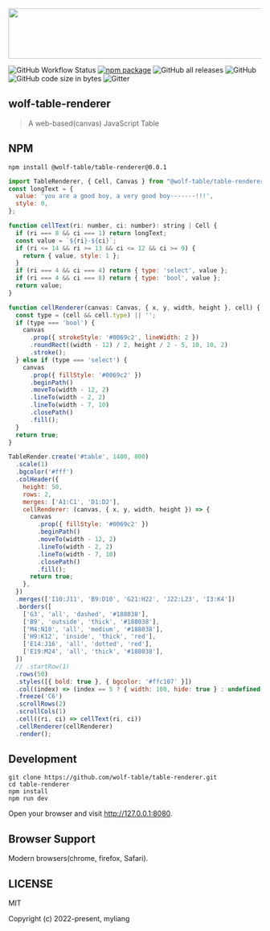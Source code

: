 <div align="center">
  <a href="https://github.com/wolf-table/table-renderer">
    <img src="https://raw.githubusercontent.com/wolf-table/table-renderer/main/logo.svg" height="100px" width="700"/>
  </a>
</div>

![GitHub Workflow Status](https://img.shields.io/github/actions/workflow/status/wolf-table/table-render/npm-publish-github-packages.yml)
[![npm package](https://img.shields.io/npm/v/@wolf-table/table-renderer.svg)](https://www.npmjs.org/package/@wolf-table/table-renderer)
![GitHub all releases](https://img.shields.io/github/downloads/wolf-table/table-renderer/total)
![GitHub](https://img.shields.io/github/license/wolf-table/table-renderer)
![GitHub code size in bytes](https://img.shields.io/github/languages/code-size/wolf-table/table-renderer)
![Gitter](https://img.shields.io/gitter/room/wolf-table/table-renderer)

## wolf-table-renderer
> A web-based(canvas) JavaScript Table

## NPM
```shell
npm install @wolf-table/table-renderer@0.0.1
```
```javascript
import TableRenderer, { Cell, Canvas } from "@wolf-table/table-renderer";
const longText = {
  value: 'you are a good boy, a very good boy-------!!!',
  style: 0,
};

function cellText(ri: number, ci: number): string | Cell {
  if (ri === 8 && ci === 1) return longText;
  const value = `${ri}-${ci}`;
  if (ri <= 14 && ri >= 13 && ci <= 12 && ci >= 9) {
    return { value, style: 1 };
  }
  if (ri === 4 && ci === 4) return { type: 'select', value };
  if (ri === 4 && ci === 8) return { type: 'bool', value };
  return value;
}

function cellRenderer(canvas: Canvas, { x, y, width, height }, cell) {
  const type = (cell && cell.type) || '';
  if (type === 'bool') {
    canvas
      .prop({ strokeStyle: '#0069c2', lineWidth: 2 })
      .roundRect((width - 12) / 2, height / 2 - 5, 10, 10, 2)
      .stroke();
  } else if (type === 'select') {
    canvas
      .prop({ fillStyle: '#0069c2' })
      .beginPath()
      .moveTo(width - 12, 2)
      .lineTo(width - 2, 2)
      .lineTo(width - 7, 10)
      .closePath()
      .fill();
  }
  return true;
}

TableRender.create('#table', 1400, 800)
  .scale(1)
  .bgcolor('#fff')
  .colHeader({
    height: 50,
    rows: 2,
    merges: ['A1:C1', 'D1:D2'],
    cellRenderer: (canvas, { x, y, width, height }) => {
      canvas
        .prop({ fillStyle: '#0069c2' })
        .beginPath()
        .moveTo(width - 12, 2)
        .lineTo(width - 2, 2)
        .lineTo(width - 7, 10)
        .closePath()
        .fill();
      return true;
    },
  })
  .merges(['I10:J11', 'B9:D10', 'G21:H22', 'J22:L23', 'I3:K4'])
  .borders([
    ['G3', 'all', 'dashed', '#188038'],
    ['B9', 'outside', 'thick', '#188038'],
    ['M4:N10', 'all', 'medium', '#188038'],
    ['H9:K12', 'inside', 'thick', 'red'],
    ['E14:J16', 'all', 'dotted', 'red'],
    ['E19:M24', 'all', 'thick', '#188038'],
  ])
  // .startRow(1)
  .rows(50)
  .styles([{ bold: true }, { bgcolor: '#ffc107' }])
  .col((index) => (index == 5 ? { width: 100, hide: true } : undefined))
  .freeze('C6')
  .scrollRows(2)
  .scrollCols(1)
  .cell((ri, ci) => cellText(ri, ci))
  .cellRenderer(cellRenderer)
  .render();
```

## Development

```shell
git clone https://github.com/wolf-table/table-renderer.git
cd table-renderer
npm install
npm run dev
```

Open your browser and visit http://127.0.0.1:8080.

## Browser Support

Modern browsers(chrome, firefox, Safari).

## LICENSE

MIT

Copyright (c) 2022-present, myliang